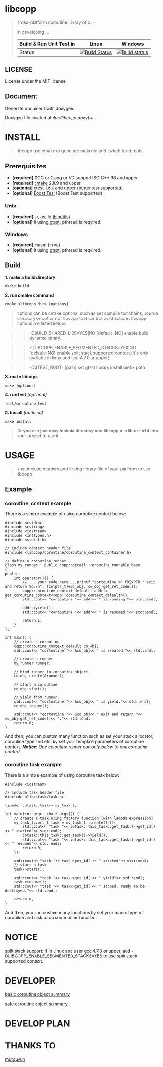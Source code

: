 libcopp
=======

> cross-platform coroutine library of c++
>
> in developing ...
>
> Build & Run Unit Test in |  Linux | Windows |
> -------------------------|--------|---------|
> Status |  [![Build Status](https://travis-ci.org/owt5008137/libcopp.svg?branch=master)](https://travis-ci.org/owt5008137/libcopp) | [![Build status](https://ci.appveyor.com/api/projects/status/7w6dfnpeahfmgaqj?svg=true)](https://ci.appveyor.com/project/owt5008137/libcopp) |
>


LICENSE
-------

License under the MIT license

Document
--------

Generate document with doxygen.

Doxygen file located at *doc/libcopp.doxyfile* .

INSTALL
=======

> libcopp use cmake to generate makefile and switch build tools.

Prerequisites
-------------

-   **[required]** GCC or Clang or VC support ISO C++ 98 and upper
-   **[required]** [cmake](www.cmake.org) 2.8.9 and upper
-   **[optional]** [gtest](https://code.google.com/p/googletest/) 1.6.0 and upper (better test supported)
-   **[optional]** [Boost.Test](http://www.boost.org/doc/libs/release/libs/test/) (Boost.Test supported)

### Unix

-   **[required]** ar, as, ld ([binutils](http://www.gnu.org/software/binutils/))
-   **[optional]** if using [gtest](https://code.google.com/p/googletest/), pthread is required.

### Windows

-   **[required]** masm (in vc)
-   **[optional]** if using [gtest](https://code.google.com/p/googletest/), pthread is required.

Build
-----

**1. make a build directory**

    mkdir build

**2. run cmake command**

    cmake <libcopp dir> [options]

> options can be cmake options. such as set compile toolchains, source directory or options of libcopp that control build actions. libcopp options are listed below:

> > -DBUILD\_SHARED\_LIBS=YES|NO [default=NO] enable build dynamic library.

> > -DLIBCOPP\_ENABLE\_SEGMENTED\_STACKS=YES|NO [default=NO] enable split stack supported context.(it's only availabe in linux and gcc 4.7.0 or upper)

> > -DGTEST\_ROOT=[path] set gtest library install prefix path

**3. make libcopp**

    make [options]

**4. run test** *[optional]*

    test/coroutine_test

**5. install** *[optional]*

    make install

> Or you can just copy include directory and libcopp.a in lib or lib64 into your project to use it.

USAGE
=====

> Just include headers and linking library file of your platform to use libcopp

Example
-------

### coroutine_context example
There is a simple example of using coroutine context below:

``` {.cpp}
#include <cstdio>
#include <cstring>
#include <iostream>
#include <inttypes.h>
#include <stdint.h>

// include context header file
#include <libcopp/coroutine/coroutine_context_container.h>

// define a coroutine runner
class my_runner : public copp::detail::coroutine_runnable_base
{
public:
    int operator()() {
        // ... your code here ...printf("cortoutine %" PRIxPTR " exit and return %d.\n", (intptr_t)&co_obj, co_obj.get_ret_code());
        copp::coroutine_context_default* addr = get_coroutine_context<copp::coroutine_context_default>();
        std::cout<< "cortoutine "<< addr<< " is running."<< std::endl;

        addr->yield();
        std::cout<< "cortoutine "<< addr<< " is resumed."<< std::endl;

        return 1;
    }
};

int main() {
    // create a coroutine
    copp::coroutine_context_default co_obj;
    std::cout<< "cortoutine "<< &co_obj<< " is created."<< std::endl;

    // create a runner
    my_runner runner;

    // bind runner to coroutine object
    co_obj.create(&runner);

    // start a coroutine
    co_obj.start();

    // yield from runner
    std::cout<< "cortoutine "<< &co_obj<< " is yield."<< std::endl;
    co_obj.resume();

    std::cout<< "cortoutine "<< &co_obj<< " exit and return "<< co_obj.get_ret_code()<< "."<< std::endl;
    return 0;
}
```

And then, you can custom many function such as set your stack allocator, coroutine type and etc. by set your template parameters of coroutine context.
***Notice:*** *One coroutine runner can only below to one coroutine context*


### coroutine task example
There is a simple example of using coroutine task below:

``` {.cpp}
#include <iostream>

// include task header file
#include <libcotask/task.h>

typedef cotask::task<> my_task_t;

int main(int argc, char* argv[]) {
    // create a task using factory function [with lambda expression]
	my_task_t::prt_t task = my_task_t::create([](){
	    std::cout<< "task "<< cotask::this_task::get_task()->get_id()<< " started"<< std::endl;
        cotask::this_task::get_task()->yield();
		std::cout<< "task "<< cotask::this_task::get_task()->get_id()<< " resumed"<< std::endl;
		return 0;
    });
	
	std::cout<< "task "<< task->get_id()<< " created"<< std::endl;
    // start a task
    task->start();

	std::cout<< "task "<< task->get_id()<< " yield"<< std::endl;
	task->resume();
	std::cout<< "task "<< task->get_id()<< " stoped, ready to be destroyed."<< std::endl;

    return 0;
}
```
And then, you can custom many functions by set your macro type of coroutine and task to do some other function.


NOTICE
======

split stack support: if in Linux and user gcc 4.7.0 or upper, add -DLIBCOPP\_ENABLE\_SEGMENTED\_STACKS=YES to use split stack supported context.

DEVELOPER
=========

[basic coroutine object summary](doc/basic_coroutine_class.txt)

[safe coroutine object summary](doc/safe_basic_coroutine_class.txt)

DEVELOP PLAN
========


THANKS TO
========

[mutouyun](https://github.com/mutouyun)

